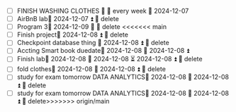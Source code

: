 - [ ] FINISH WASHING CLOTHES 🔽  🔁 every week 📅 2024-12-07
- [ ] AirBnB lab📅 2024-12-07 ⏫ 🏁 delete 
- [ ] Program 3📅 2024-12-09 🔼 🏁 delete 
<<<<<<< main
- [ ] Finish project📅 2024-12-08 ⏫ 🏁 delete 
- [ ] Checkpoint database thing 📅 2024-12-08 ⏫ 🏁 delete 
- [ ] Accting Smart book duedate📅 2024-12-08 🛫 2024-12-08 ⏫ 
- [ ] Finish lab📅 2024-12-08 🛫 2024-12-08 ⏳ 2024-12-08 ⏫ 🏁 delete 
- [ ] fold clothes📅 2024-12-08 🛫 2024-12-08 ⏫ 🏁 delete 
- [ ] study for exam tomorrow DATA ANALYTICS📅 2024-12-08 🛫 2024-12-08 ⏫ 🏁 delete 
- [ ] study for exam tomorrow DATA ANALYTICS📅 2024-12-08 🛫 2024-12-08 ⏫ 🏁 delete>>>>>>> origin/main
